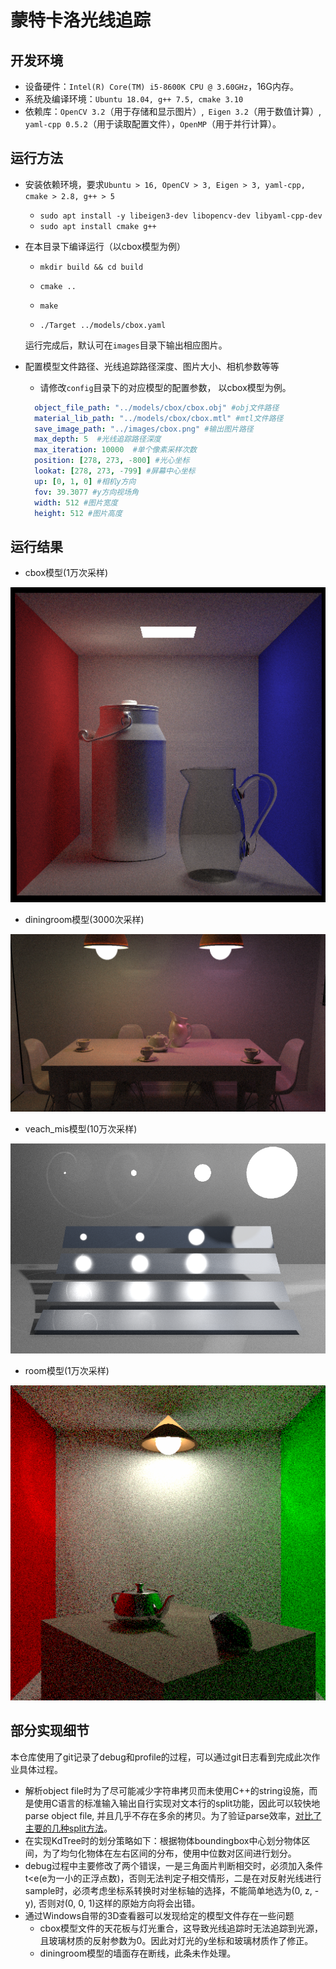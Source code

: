 # 蒙特卡洛光线追踪


## 开发环境

- 设备硬件：`Intel(R) Core(TM) i5-8600K CPU @ 3.60GHz`，16G内存。
- 系统及编译环境：`Ubuntu 18.04, g++ 7.5, cmake 3.10`
- 依赖库：`OpenCV 3.2`（用于存储和显示图片）,` Eigen 3.2`（用于数值计算）, `yaml-cpp 0.5.2`（用于读取配置文件），`OpenMP`（用于并行计算）。

## 运行方法

- 安装依赖环境，要求`Ubuntu > 16, OpenCV > 3, Eigen > 3, yaml-cpp, cmake > 2.8, g++ > 5`

  - `sudo apt install -y libeigen3-dev libopencv-dev libyaml-cpp-dev`
  - `sudo apt install cmake g++`

- 在本目录下编译运行（以cbox模型为例）

  - `mkdir build && cd build`
  - `cmake ..`
  - `make`

  - `./Target ../models/cbox.yaml`
  
  运行完成后，默认可在`images`目录下输出相应图片。

- 配置模型文件路径、光线追踪路径深度、图片大小、相机参数等等

  - 请修改`config`目录下的对应模型的配置参数， 以cbox模型为例。
  ```yaml
    object_file_path: "../models/cbox/cbox.obj" #obj文件路径
    material_lib_path: "../models/cbox/cbox.mtl" #mtl文件路径
    save_image_path: "../images/cbox.png" #输出图片路径
    max_depth: 5  #光线追踪路径深度
    max_iteration: 10000  #单个像素采样次数
    position: [278, 273, -800] #光心坐标
    lookat: [278, 273, -799] #屏幕中心坐标
    up: [0, 1, 0] #相机y方向
    fov: 39.3077 #y方向视场角
    width: 512 #图片宽度
    height: 512 #图片高度
  ```
  

## 运行结果

- cbox模型(1万次采样)

![cbox](./images/cbox.png)

- diningroom模型(3000次采样)

![diningroom](./images/diningroom.png)

- veach_mis模型(10万次采样)

![mis](./images/mis.png)

- room模型(1万次采样)

![room](./images/room.png)

## 部分实现细节

本仓库使用了git记录了debug和profile的过程，可以通过git日志看到完成此次作业具体过程。

- 解析object file时为了尽可能减少字符串拷贝而未使用C++的string设施，而是使用C语言的标准输入输出自行实现对文本行的split功能，因此可以较快地parse object file, 并且几乎不存在多余的拷贝。为了验证parse效率，[对比了主要的几种split方法](https://github.com/JKTao/StringSplitTest)。
- 在实现KdTree时的划分策略如下：根据物体boundingbox中心划分物体区间，为了均匀化物体在左右区间的分布，使用中位数对区间进行划分。
- debug过程中主要修改了两个错误，一是三角面片判断相交时，必须加入条件t<e(e为一小的正浮点数)，否则无法判定子相交情形，二是在对反射光线进行sample时，必须考虑坐标系转换时对坐标轴的选择，不能简单地选为(0, z, -y), 否则对(0, 0, 1)这样的原始方向将会出错。
- 通过Windows自带的3D查看器可以发现给定的模型文件存在一些问题
  - cbox模型文件的天花板与灯光重合，这导致光线追踪时无法追踪到光源，且玻璃材质的反射参数为0。因此对灯光的y坐标和玻璃材质作了修正。
  - diningroom模型的墙面存在断线，此条未作处理。






